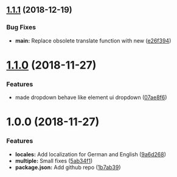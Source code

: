 ## [1.1.1](https://github.com/tillhub/vue-search-filter/compare/v1.1.0...v1.1.1) (2018-12-19)


### Bug Fixes

* **main:** Replace obsolete translate function with new ([e26f394](https://github.com/tillhub/vue-search-filter/commit/e26f394))

# [1.1.0](https://github.com/tillhub/vue-search-filter/compare/v1.0.0...v1.1.0) (2018-11-27)


### Features

* made dropdown behave like element ui dropdown ([07ae8f6](https://github.com/tillhub/vue-search-filter/commit/07ae8f6))

# 1.0.0 (2018-11-27)


### Features

* **locales:** Add localization for German and English ([9a6d268](https://github.com/tillhub/vue-search-filter/commit/9a6d268))
* **multiple:** Small fixes ([5ab34f1](https://github.com/tillhub/vue-search-filter/commit/5ab34f1))
* **package.json:** Add github repo ([1b7ab39](https://github.com/tillhub/vue-search-filter/commit/1b7ab39))
